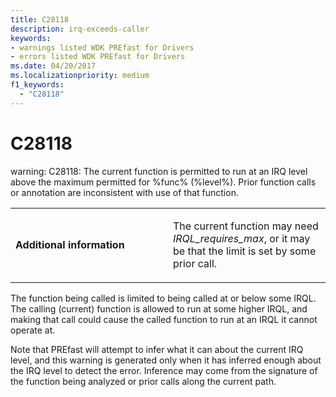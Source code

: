 ```yaml
---
title: C28118
description: irq-exceeds-caller
keywords:
- warnings listed WDK PREfast for Drivers
- errors listed WDK PREfast for Drivers
ms.date: 04/20/2017
ms.localizationpriority: medium 
f1_keywords: 
  - "C28118"
---
```


# C28118

warning: C28118: The current function is permitted to run at an IRQ level above the maximum permitted for %func% (%level%). Prior function calls or annotation are inconsistent with use of that function.

<table>
<colgroup>
<col width="50%" />
<col width="50%" />
</colgroup>
<tbody>
<tr class="odd">
<td align="left"><p><strong>Additional information</strong></p></td>
<td align="left"><p>The current function may need <em>IRQL_requires_max</em>, or it may be that the limit is set by some prior call.</p></td>
</tr>
</tbody>
</table>

The function being called is limited to being called at 
or below some IRQL.  The calling (current) function is 
allowed to run at some higher IRQL, and making that call 
could cause the called function to run at an IRQL it 
cannot operate at.

Note that PREfast will attempt to infer what it can about 
the current IRQ level, and this warning is generated only
when it has inferred enough about the IRQ level to detect 
the error.  Inference may come from the signature of the 
function being analyzed or prior calls along the current 
path.
